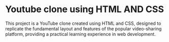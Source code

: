 # Youtube clone using HTML AND CSS
 This project is a YouTube clone created using HTML and CSS, designed to replicate the fundamental layout and features of the popular video-sharing platform, providing a practical learning experience in web development.
